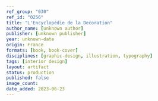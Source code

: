 ```yaml
---
ref_group: "030"
ref_id: "0256"
title: "L'Encyclopédie de la Decoration"
author_name: [unknown author]
publisher: [unknown publisher]
year: unknown-date
origin: France
formats: [book, book-cover]
disciplines: [graphic-design, illustration, typography]
tags: [interior design]
layout: artifact
status: production
published: false
image_count:
date_added: 2023-06-23
---
```

